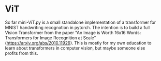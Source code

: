 # ViT


So far mini-ViT.py is a small standalone implementation of a transformer for MNIST handwriting recognotion in pytorch. The intention is to build a full Vision Transformer from the paper "An Image is Worth 16x16 Words: Transformers for Image Recognition at Scale" (https://arxiv.org/abs/2010.11929). This is mostly for my own education to learn about transformers in computer vision, but maybe someone else profits from this.
